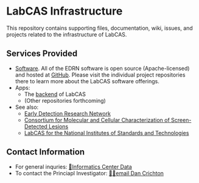 # LabCAS Infrastructure

This repository contains supporting files, documentation, wiki, issues, and projects related to the infrastructure of LabCAS.


## Services Provided

-   [Software](https://github.com/jpl-labcas). All of the EDRN software is open source (Apache-licensed) and hosted at [GitHub](https://github.com). Please visit the individual project repositories there to learn more about the LabCAS software offerings.
-   Apps:
    -   The [backend](https://github.com/jpl-labcas/backend) of LabCAS
    -   (Other repositories forthcoming)
-   See also:
    -   [Early Detection Research Network](https://github.com/EDRN)
    -   [Consortium for Molecular and Cellular Characterization of Screen-Detected Lesions](https://github.com/MCLConsortium)
    -   [LabCAS for the National Institutes of Standards and Technologies](https://github.com/Labcas-NIST)


## Contact Information

-   For general inquries: [📧Informatics Center Data](mailto:ic-data@jpl.nasa.gov)
-   To contact the Princiapl Investigator: [👨‍🔬email Dan Crichton](mailto:dan.crichton@jpl.nasa.gov&subject=LabCAS)
